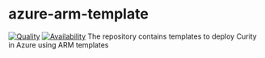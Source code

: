 # azure-arm-template
[![Quality](https://curity.io/assets/images/badges/azure-arm-template-quality.svg)](https://curity.io/resources/code-examples/status/)
[![Availability](https://curity.io/assets/images/badges/azure-arm-template-availability.svg)](https://curity.io/resources/code-examples/status/)
The repository contains templates to deploy Curity in Azure using ARM templates
